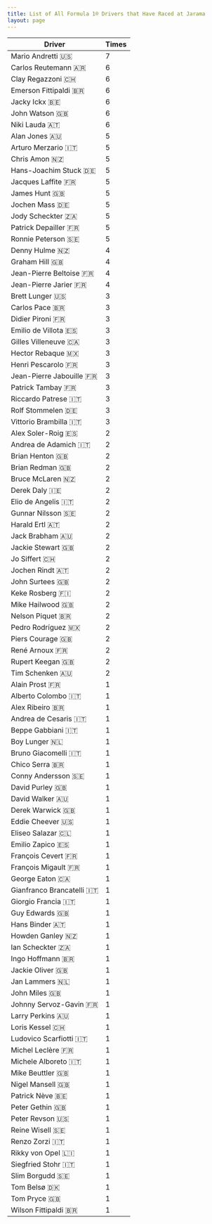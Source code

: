 ```yaml
---
title: List of All Formula 1® Drivers that Have Raced at Jarama
layout: page
---
```



| Driver | Times |
|--|--|
| Mario Andretti 🇺🇸 | 7 |
| Carlos Reutemann 🇦🇷 | 6 |
| Clay Regazzoni 🇨🇭 | 6 |
| Emerson Fittipaldi 🇧🇷 | 6 |
| Jacky Ickx 🇧🇪 | 6 |
| John Watson 🇬🇧 | 6 |
| Niki Lauda 🇦🇹 | 6 |
| Alan Jones 🇦🇺 | 5 |
| Arturo Merzario 🇮🇹 | 5 |
| Chris Amon 🇳🇿 | 5 |
| Hans-Joachim Stuck 🇩🇪 | 5 |
| Jacques Laffite 🇫🇷 | 5 |
| James Hunt 🇬🇧 | 5 |
| Jochen Mass 🇩🇪 | 5 |
| Jody Scheckter 🇿🇦 | 5 |
| Patrick Depailler 🇫🇷 | 5 |
| Ronnie Peterson 🇸🇪 | 5 |
| Denny Hulme 🇳🇿 | 4 |
| Graham Hill 🇬🇧 | 4 |
| Jean-Pierre Beltoise 🇫🇷 | 4 |
| Jean-Pierre Jarier 🇫🇷 | 4 |
| Brett Lunger 🇺🇸 | 3 |
| Carlos Pace 🇧🇷 | 3 |
| Didier Pironi 🇫🇷 | 3 |
| Emilio de Villota 🇪🇸 | 3 |
| Gilles Villeneuve 🇨🇦 | 3 |
| Hector Rebaque 🇲🇽 | 3 |
| Henri Pescarolo 🇫🇷 | 3 |
| Jean-Pierre Jabouille 🇫🇷 | 3 |
| Patrick Tambay 🇫🇷 | 3 |
| Riccardo Patrese 🇮🇹 | 3 |
| Rolf Stommelen 🇩🇪 | 3 |
| Vittorio Brambilla 🇮🇹 | 3 |
| Alex Soler-Roig 🇪🇸 | 2 |
| Andrea de Adamich 🇮🇹 | 2 |
| Brian Henton 🇬🇧 | 2 |
| Brian Redman 🇬🇧 | 2 |
| Bruce McLaren 🇳🇿 | 2 |
| Derek Daly 🇮🇪 | 2 |
| Elio de Angelis 🇮🇹 | 2 |
| Gunnar Nilsson 🇸🇪 | 2 |
| Harald Ertl 🇦🇹 | 2 |
| Jack Brabham 🇦🇺 | 2 |
| Jackie Stewart 🇬🇧 | 2 |
| Jo Siffert 🇨🇭 | 2 |
| Jochen Rindt 🇦🇹 | 2 |
| John Surtees 🇬🇧 | 2 |
| Keke Rosberg 🇫🇮 | 2 |
| Mike Hailwood 🇬🇧 | 2 |
| Nelson Piquet 🇧🇷 | 2 |
| Pedro Rodríguez 🇲🇽 | 2 |
| Piers Courage 🇬🇧 | 2 |
| René Arnoux 🇫🇷 | 2 |
| Rupert Keegan 🇬🇧 | 2 |
| Tim Schenken 🇦🇺 | 2 |
| Alain Prost 🇫🇷 | 1 |
| Alberto Colombo 🇮🇹 | 1 |
| Alex Ribeiro 🇧🇷 | 1 |
| Andrea de Cesaris 🇮🇹 | 1 |
| Beppe Gabbiani 🇮🇹 | 1 |
| Boy Lunger 🇳🇱 | 1 |
| Bruno Giacomelli 🇮🇹 | 1 |
| Chico Serra 🇧🇷 | 1 |
| Conny Andersson 🇸🇪 | 1 |
| David Purley 🇬🇧 | 1 |
| David Walker 🇦🇺 | 1 |
| Derek Warwick 🇬🇧 | 1 |
| Eddie Cheever 🇺🇸 | 1 |
| Eliseo Salazar 🇨🇱 | 1 |
| Emilio Zapico 🇪🇸 | 1 |
| François Cevert 🇫🇷 | 1 |
| François Migault 🇫🇷 | 1 |
| George Eaton 🇨🇦 | 1 |
| Gianfranco Brancatelli 🇮🇹 | 1 |
| Giorgio Francia 🇮🇹 | 1 |
| Guy Edwards 🇬🇧 | 1 |
| Hans Binder 🇦🇹 | 1 |
| Howden Ganley 🇳🇿 | 1 |
| Ian Scheckter 🇿🇦 | 1 |
| Ingo Hoffmann 🇧🇷 | 1 |
| Jackie Oliver 🇬🇧 | 1 |
| Jan Lammers 🇳🇱 | 1 |
| John Miles 🇬🇧 | 1 |
| Johnny Servoz-Gavin 🇫🇷 | 1 |
| Larry Perkins 🇦🇺 | 1 |
| Loris Kessel 🇨🇭 | 1 |
| Ludovico Scarfiotti 🇮🇹 | 1 |
| Michel Leclère 🇫🇷 | 1 |
| Michele Alboreto 🇮🇹 | 1 |
| Mike Beuttler 🇬🇧 | 1 |
| Nigel Mansell 🇬🇧 | 1 |
| Patrick Nève 🇧🇪 | 1 |
| Peter Gethin 🇬🇧 | 1 |
| Peter Revson 🇺🇸 | 1 |
| Reine Wisell 🇸🇪 | 1 |
| Renzo Zorzi 🇮🇹 | 1 |
| Rikky von Opel 🇱🇮 | 1 |
| Siegfried Stohr 🇮🇹 | 1 |
| Slim Borgudd 🇸🇪 | 1 |
| Tom Belsø 🇩🇰 | 1 |
| Tom Pryce 🇬🇧 | 1 |
| Wilson Fittipaldi 🇧🇷 | 1 |


